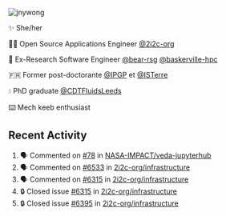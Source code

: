 ![jnywong](https://readme-typing-svg.demolab.com/?font=Intel+One+Mono&size=36&duration=3000&pause=1000&color=6bc46d&vCenter=true&width=170&lines=jnywong)

✨ She/her

👩‍💻 Open Source Applications Engineer [@2i2c-org](https://2i2c.org/)

🐻 Ex-Research Software Engineer [@bear-rsg](https://github.com/bear-rsg) [@baskerville-hpc](https://github.com/baskerville-hpc) 

🇫🇷 Former post-doctorante [@IPGP](https://github.com/IPGP) et [@ISTerre](https://www.isterre.fr/) 

💧 PhD graduate [@CDTFluidsLeeds](https://fluid-dynamics.leeds.ac.uk/) 

⌨️ Mech keeb enthusiast 

## Recent Activity 

<!--START_SECTION:activity-->
1. 🗣 Commented on [#78](https://github.com/NASA-IMPACT/veda-jupyterhub/issues/78#issuecomment-3364778793) in [NASA-IMPACT/veda-jupyterhub](https://github.com/NASA-IMPACT/veda-jupyterhub)
2. 🗣 Commented on [#6533](https://github.com/2i2c-org/infrastructure/issues/6533#issuecomment-3364559191) in [2i2c-org/infrastructure](https://github.com/2i2c-org/infrastructure)
3. 🗣 Commented on [#6315](https://github.com/2i2c-org/infrastructure/issues/6315#issuecomment-3362225504) in [2i2c-org/infrastructure](https://github.com/2i2c-org/infrastructure)
4. 🔒 Closed issue [#6315](https://github.com/2i2c-org/infrastructure/issues/6315) in [2i2c-org/infrastructure](https://github.com/2i2c-org/infrastructure)
5. 🔒 Closed issue [#6395](https://github.com/2i2c-org/infrastructure/issues/6395) in [2i2c-org/infrastructure](https://github.com/2i2c-org/infrastructure)
<!--END_SECTION:activity-->
